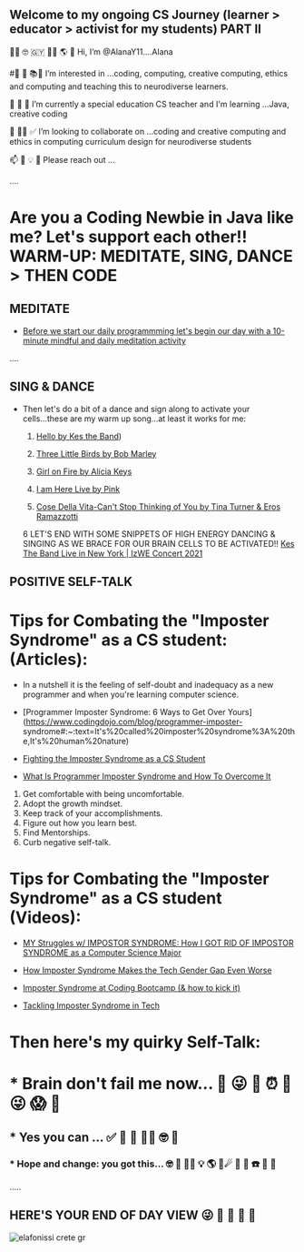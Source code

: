 ## Welcome to my ongoing CS Journey (learner > educator > activist for my students) PART II

👋🏽 🤓 🇬🇾 💃🏽 🌎 💝 Hi, I’m @AlanaY11....Alana

#👀 🐝 📚🧠 I’m interested in ...coding, computing, creative computing, ethics and computing and teaching this to neurodiverse learners.

🌱 🌼 🌺 I’m currently a special education CS teacher and I'm learning ...Java, creative coding

💞️ 👊🏽 ✅ I’m looking to collaborate on ...coding and creative computing and ethics in computing curriculum design for neurodiverse students

📫 🤩 💡 🦋 Please reach out ...

....
# Are you a Coding Newbie in Java like me? Let's support each other!! WARM-UP: MEDITATE, SING, DANCE > THEN CODE
## MEDITATE
* [Before we start our daily programmming let's begin our day with a 10-minute mindful and daily meditation activity](https://www.youtube.com/watch?v=j7d5Plai03g)  

....
## SING & DANCE
* Then let's do a bit of a dance and sign along to activate your cells...these are my warm up song...at least it works for me: 
    1. [Hello by Kes the Band](https://www.youtube.com/watch?v=eIIhVD8Wkro))

    2. [Three Little Birds by Bob Marley](https://www.youtube.com/watch?v=HNBCVM4KbUM)

    3. [Girl on Fire by Alicia Keys](https://www.youtube.com/watch?v=J91ti_MpdHA)

    4. [I am Here Live by Pink](https://www.youtube.com/watch?v=g8hHcktMTAI)

    5. [Cose Della Vita-Can't Stop Thinking of You by Tina Turner & Eros Ramazzotti](https://www.youtube.com/watch?v=rVYCwXy9g_A)
    
    6 LET'S END WITH SOME SNIPPETS OF HIGH ENERGY DANCING & SINGING AS WE BRACE FOR OUR BRAIN CELLS TO BE ACTIVATED!! 
      [Kes The Band Live in New York | IzWE Concert 2021](https://www.youtube.com/watch?v=-MCTJCVWNUs)


## POSITIVE SELF-TALK
# Tips for Combating the "Imposter Syndrome" as a CS student: (Articles):

* In a nutshell it is the feeling of self-doubt and inadequacy as a new programmer and when you're learning computer science.

* [Programmer Imposter Syndrome: 6 Ways to Get Over Yours](https://www.codingdojo.com/blog/programmer-imposter-  syndrome#:~:text=It's%20called%20imposter%20syndrome%3A%20the,It's%20human%20nature)

* [Fighting the Imposter Syndrome as a CS Student](https://medium.com/blueprint/fighting-impostor-syndrome-as-a-cs-student-c43859062e1)

* [What Is Programmer Imposter Syndrome and How To Overcome It](https://www.codementor.io/blog/imposter-syndrome-deypemtirw)

 1. Get comfortable with being uncomfortable.
 2. Adopt the growth mindset.
 3. Keep track of your accomplishments.
 4. Figure out how you learn best.
 5. Find Mentorships.
 6. Curb negative self-talk.
 
# Tips for Combating the "Imposter Syndrome" as a CS student (Videos):

* [MY Struggles w/ IMPOSTOR SYNDROME: How I GOT RID OF IMPOSTOR SYNDROME as a Computer Science Major](https://www.youtube.com/watch?v=tWfvlTXrulE)

* [How Imposter Syndrome Makes the Tech Gender Gap Even Worse](https://www.techrepublic.com/article/how-imposter-syndrome-makes-the-tech-gender-gap-even-worse/)

* [Imposter Syndrome at Coding Bootcamp (& how to kick it)](https://www.youtube.com/watch?time_continue=100&v=UL4Se2ofUW8&feature=emb_logo)

* [Tackling Imposter Syndrome in Tech](https://www.youtube.com/watch?v=hrHZE4HWF0o)


# Then here's my quirky Self-Talk:

# * Brain don't fail me now... 🧠 😜 💖 ⏰ 🌠 😜 😱 🤣

## * Yes you can ... ✅ 🤩 🌺 👍🏽 🤓 💎

### * Hope and change: you got this... 🤓 🧠 👊🏽 💡 🌎 🎼☄ 🌳 📀 ☎️ 💾 🌻

.....
## HERE'S YOUR END OF DAY VIEW  😜 🦋 🍏 🥃 🍭

![elafonissi crete gr](https://user-images.githubusercontent.com/17364335/180581118-1d3970f7-2075-4d90-aef5-8dee0ced4f05.jpeg)

